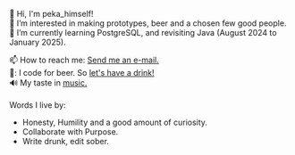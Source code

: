 👋 Hi, I'm peka_himself! <br>
👀 I’m interested in making prototypes, beer and a chosen few good people.<br>
🌱 I’m currently learning PostgreSQL, and revisiting Java (August 2024 to January 2025).<br>

📫 How to reach me: [Send me an e-mail.](mailto:per.chr.vain@gmail.com)<br>
🍺: I code for beer. So [let's have a drink!](https://www.buymeacoffee.com/perchr)<br>
🔊 My taste in [music.](https://open.spotify.com/user/pkmetal91?si=4020fdb395054406)<br>
<br>
Words I live by:
- Honesty, Humility and a good amount of curiosity.
- Collaborate with Purpose.
- Write drunk, edit sober.
